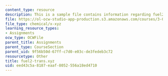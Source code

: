 ```yaml
---
content_type: resource
description: This is a sample file contains information regarding fuel2-trans.xyz.
file: https://ol-ocw-studio-app-production.s3.amazonaws.com/courses/3-021j-introduction-to-modeling-and-simulation-spring-2012/eed43c5a8187eaaf8052556a18ed4710_fuel2-trans.xyz
file_type: chemical/x-xyz
learning_resource_types:
- Assignments
ocw_type: OCWFile
parent_title: Assignments
parent_type: CourseSection
parent_uid: 9f56b50d-67ff-c7d0-e03c-de3fedeb3c72
resourcetype: Other
title: fuel2-trans.xyz
uid: eed43c5a-8187-eaaf-8052-556a18ed4710
---
```

